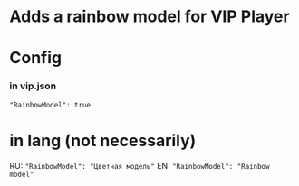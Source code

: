 # Adds a rainbow model for VIP Player

# Config

### in vip.json
`"RainbowModel": true`

# in lang (not necessarily)

RU: `"RainbowModel": "Цветная модель"`
EN: `"RainbowModel": "Rainbow model"`